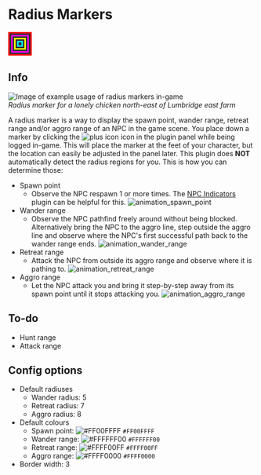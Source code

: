 # Radius Markers
![Icon](icon.png)

## Info
![Image of example usage of radius markers in-game](https://user-images.githubusercontent.com/53493631/133250776-cdd7ec14-da0f-45e6-b564-a670bc7b96b4.png)  
*Radius marker for a lonely chicken north-east of Lumbridge east farm*

A radius marker is a way to display the spawn point, wander range, retreat range and/or aggro range of an NPC in the game scene. You place down a marker by clicking the ![plus icon](../radius-markers/src/main/resources/com/radiusmarkers/add_icon.png) icon in the plugin panel while being logged in-game. This will place the marker at the feet of your character, but the location can easily be adjusted in the panel later. This plugin does **NOT** automatically detect the radius regions for you. This is how you can determine those:
- Spawn point
  - Observe the NPC respawn 1 or more times. The [NPC Indicators](https://github.com/runelite/runelite/wiki/NPC-Indicators) plugin can be helpful for this.
  ![animation_spawn_point](https://user-images.githubusercontent.com/53493631/134697466-45f9882f-92f2-4ed1-913c-58f722c088d9.gif)
- Wander range
  - Observe the NPC pathfind freely around without being blocked. Alternatively bring the NPC to the aggro line, step outside the aggro line and observe where the NPC's first successful path back to the wander range ends.
  ![animation_wander_range](https://user-images.githubusercontent.com/53493631/134697674-613b397b-7587-48aa-a4d0-8770f1b52a6b.gif)
- Retreat range
  - Attack the NPC from outside its aggro range and observe where it is pathing to.
  ![animation_retreat_range](https://user-images.githubusercontent.com/53493631/134697790-86aaebe2-1209-49ff-97be-ac44d90c2294.gif)
- Aggro range
  - Let the NPC attack you and bring it step-by-step away from its spawn point until it stops attacking you.
  ![animation_aggro_range](https://user-images.githubusercontent.com/53493631/134697819-1e7b5be2-76a1-4265-ae32-a0e4489abf6c.gif)

## To-do
- Hunt range
- Attack range

## Config options
- Default radiuses
  - Wander radius: 5
  - Retreat radius: 7
  - Aggro radius: 8
- Default colours
  - Spawn point: ![#FF00FFFF](https://via.placeholder.com/15/00FFFF/000000?text=+) `#FF00FFFF`
  - Wander range: ![#FFFFFF00](https://via.placeholder.com/15/FFFF00/000000?text=+) `#FFFFFF00`
  - Retreat range: ![#FFFF00FF](https://via.placeholder.com/15/FF00FF/000000?text=+) `#FFFF00FF`
  - Aggro range: ![#FFFF0000](https://via.placeholder.com/15/FF0000/000000?text=+) `#FFFF0000`
- Border width: 3
